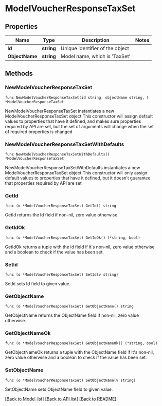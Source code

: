 # ModelVoucherResponseTaxSet

## Properties

Name | Type | Description | Notes
------------ | ------------- | ------------- | -------------
**Id** | **string** | Unique identifier of the object | 
**ObjectName** | **string** | Model name, which is &#39;TaxSet&#39; | 

## Methods

### NewModelVoucherResponseTaxSet

`func NewModelVoucherResponseTaxSet(id string, objectName string, ) *ModelVoucherResponseTaxSet`

NewModelVoucherResponseTaxSet instantiates a new ModelVoucherResponseTaxSet object
This constructor will assign default values to properties that have it defined,
and makes sure properties required by API are set, but the set of arguments
will change when the set of required properties is changed

### NewModelVoucherResponseTaxSetWithDefaults

`func NewModelVoucherResponseTaxSetWithDefaults() *ModelVoucherResponseTaxSet`

NewModelVoucherResponseTaxSetWithDefaults instantiates a new ModelVoucherResponseTaxSet object
This constructor will only assign default values to properties that have it defined,
but it doesn't guarantee that properties required by API are set

### GetId

`func (o *ModelVoucherResponseTaxSet) GetId() string`

GetId returns the Id field if non-nil, zero value otherwise.

### GetIdOk

`func (o *ModelVoucherResponseTaxSet) GetIdOk() (*string, bool)`

GetIdOk returns a tuple with the Id field if it's non-nil, zero value otherwise
and a boolean to check if the value has been set.

### SetId

`func (o *ModelVoucherResponseTaxSet) SetId(v string)`

SetId sets Id field to given value.


### GetObjectName

`func (o *ModelVoucherResponseTaxSet) GetObjectName() string`

GetObjectName returns the ObjectName field if non-nil, zero value otherwise.

### GetObjectNameOk

`func (o *ModelVoucherResponseTaxSet) GetObjectNameOk() (*string, bool)`

GetObjectNameOk returns a tuple with the ObjectName field if it's non-nil, zero value otherwise
and a boolean to check if the value has been set.

### SetObjectName

`func (o *ModelVoucherResponseTaxSet) SetObjectName(v string)`

SetObjectName sets ObjectName field to given value.



[[Back to Model list]](../README.md#documentation-for-models) [[Back to API list]](../README.md#documentation-for-api-endpoints) [[Back to README]](../README.md)


